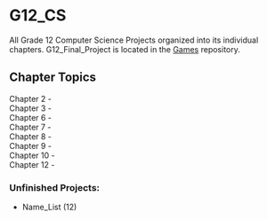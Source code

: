 # G12_CS
All Grade 12 Computer Science Projects organized into its individual chapters. G12_Final_Project is located in the [Games](https://github.com/forrestywang/Games) repository.

## Chapter Topics

  Chapter 2 -   
  Chapter 3 -     
  Chapter 6 -   
  Chapter 7 -   
  Chapter 8 -   
  Chapter 9 -   
  Chapter 10 -   
  Chapter 12 -   

### Unfinished Projects:
- Name_List (12)
